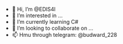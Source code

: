 - 👋 Hi, I’m @EDlS4l
- 👀 I’m interested in ...
- 🌱 I’m currently learning C# 
- 💞️ I’m looking to collaborate on ...
- 📫 Hmu through telegram: @budward_228

<!---
EDlS4l/EDlS4l is a ✨ special ✨ repository because its `README.md` (this file) appears on your GitHub profile.
You can click the Preview link to take a look at your changes.
--->
